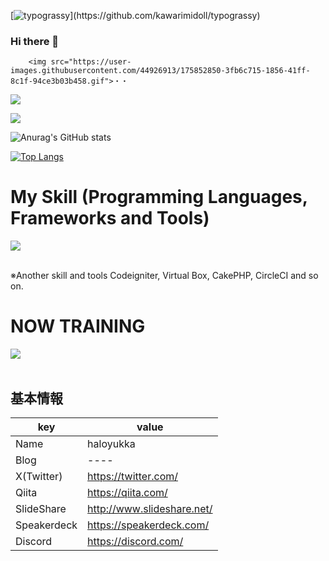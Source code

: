 [![typograssy](https://typograssy.deno.dev/api?text=Hello%20world!)](https://github.com/kawarimidoll/typograssy)
### Hi there 👋
        <img src="https://user-images.githubusercontent.com/44926913/175852850-3fb6c715-1856-41ff-8c1f-94ce3b03b458.gif">・・

![](http://github-profile-summary-cards.vercel.app/api/cards/profile-details?username=haloyukka&theme=dark)

![](http://github-profile-summary-cards.vercel.app/api/cards/productive-time?username=haloyukka&theme=dark&utcOffset=8)

<!--
**haloyukka/haloyukka** is a ✨ _special_ ✨ repository because its `README.md` (this file) appears on your GitHub profile.

Here are some ideas to get you started:

- 🔭 I’m currently working on ...
- 🌱 I’m currently learning ...
- 👯 I’m looking to collaborate on ...
- 🤔 I’m looking for help with ...
- 💬 Ask me about ...
- 📫 How to reach me: ...
- 😄 Pronouns: ...
- ⚡ Fun fact: ...
-->
![Anurag's GitHub stats](https://github-readme-stats.vercel.app/api?username=haloyukka&show_icons=true&theme=dark)


[![Top Langs](https://github-readme-stats.vercel.app/api/top-langs/?username=haloyukka&layout=compact&theme=dark)](https://github.com/anuraghazra/github-readme-stats)


# My Skill (Programming Languages, Frameworks and Tools)

<img src="https://skillicons.dev/icons?i=html,css,js,typescript,firebase,react,vue,next,sqlite,mysql,github,vscode,docker,laravel,cakephp,discord,php,gitlab,jquery,aws,vite" /> <br /><br />

  ※Another skill and tools
  Codeigniter, Virtual Box, CakePHP, CircleCI and so on.
  
# NOW TRAINING

<img src="https://skillicons.dev/icons?i=react,next,typescript,mysql,laravel,docker,vscode,github" /> <br /><br />


## 基本情報
|key|value|
|---|-----|
|Name|haloyukka|
|Blog|----|
|X(Twitter)|https://twitter.com/|
|Qiita|https://qiita.com/|
|SlideShare|http://www.slideshare.net/|
|Speakerdeck|https://speakerdeck.com/|
|Discord|https://discord.com/|
